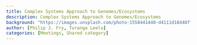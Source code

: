 ```yaml
---
title: Complex Systems Approach to Genomes/Ecosystems
description: Complex Systems Approach to Genomes/Ecosystems
background: "https://images.unsplash.com/photo-1558441440-d4111d18d48f?ixid=eyJhcHBfaWQiOjEyMDd9&auto=format&fit=crop&w=1000&q=80"
author: [Philip J. Fry, Turanga Leela]
categories: [Meetings, Shared category]
---
```


